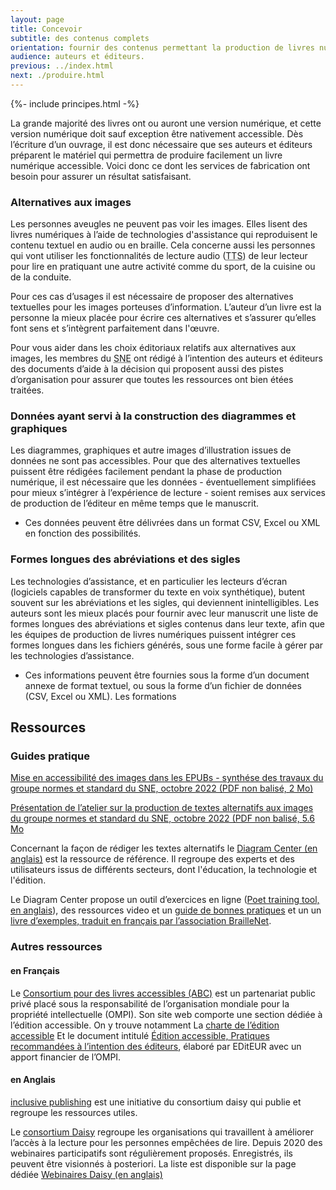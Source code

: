 ```yaml
---
layout: page
title: Concevoir
subtitle: des contenus complets
orientation: fournir des contenus permettant la production de livres numériques accessibles.
audience: auteurs et éditeurs.
previous: ../index.html
next: ./produire.html
---
```


<div markdown="1" id="principes">
{%- include principes.html -%}

La grande majorité des livres ont ou auront une version numérique, et cette version numérique doit sauf exception être nativement accessible. Dès l’écriture d’un ouvrage, il est donc nécessaire que ses auteurs et éditeurs préparent le matériel qui permettra de produire facilement un livre numérique accessible.
Voici donc ce dont les services de fabrication ont besoin pour assurer un résultat satisfaisant.

### Alternatives aux images

Les personnes aveugles ne peuvent pas voir les images. Elles lisent des livres numériques à l’aide de technologies d'assistance qui reproduisent le contenu textuel en audio ou en braille. Cela concerne aussi les personnes qui vont utiliser les fonctionnalités de lecture audio (<abbr title="text to speech">TTS</abbr>) de leur lecteur pour lire en pratiquant une autre activité comme du sport, de la cuisine ou de la conduite.

Pour ces cas d’usages il est nécessaire de proposer des alternatives textuelles pour les images porteuses d’information. L’auteur d’un livre est la personne la mieux placée pour écrire ces alternatives et s’assurer qu’elles font sens et s’intègrent parfaitement dans l'œuvre.

Pour vous aider dans les choix éditoriaux relatifs aux alternatives aux images, les membres du <abbr title="Syndicat national de l'édition">SNE</abbr> ont rédigé à l’intention des auteurs et éditeurs des documents d’aide à la décision qui proposent aussi des pistes d’organisation pour assurer que toutes les ressources ont bien étées traitées.

### Données ayant servi à la construction des diagrammes et graphiques

Les diagrammes, graphiques et autre images d’illustration issues de données ne sont pas accessibles. Pour que des alternatives textuelles puissent être rédigées facilement pendant la phase de production numérique, il est nécessaire que les données - éventuellement simplifiées pour mieux s’intégrer à l’expérience de lecture - soient remises aux services de production de l’éditeur en même temps que le manuscrit.

-   Ces données peuvent être délivrées dans un format CSV, Excel ou XML en fonction des possibilités.

### Formes longues des abréviations et des sigles

Les technologies d’assistance, et en particulier les lecteurs d’écran (logiciels capables de transformer du texte en voix synthétique), butent souvent sur les abréviations et les sigles, qui deviennent inintelligibles. Les auteurs sont les mieux placés pour fournir avec leur manuscrit une liste de formes longues des abréviations et sigles contenus dans leur texte, afin que les équipes de production de livres numériques puissent intégrer ces formes longues dans les fichiers générés, sous une forme facile à gérer par les technologies d’assistance.

-   Ces informations peuvent être fournies sous la forme d’un document annexe de format textuel, ou sous la forme d’un fichier de données (CSV, Excel ou XML). Les formations

</div>

<aside markdown="1">

## Ressources

### Guides pratique

<a href="https://www.sne.fr/app/uploads/2022/10/SNE-Normes-et-stanrdards-Textes-alternatifs-image-Document-de-synthese-.._vdef2.pdf" class ="link color_orange">Mise en accessibilité des images dans les EPUBs - synthése des travaux du groupe normes et standard du SNE, octobre 2022 (PDF non balisé, 2 Mo)</a>

<a href="https://www.sne.fr/app/uploads/2022/10/SNE_Atelier_Normes-et-Standards_Accessibilite_Textes-alternatifs_2022.pptx.pdf" class ="link color_orange">Présentation de l’atelier sur la production de textes alternatifs aux images du groupe normes et standard du SNE, octobre 2022 (PDF non balisé, 5.6 Mo</a>

Concernant la façon de rédiger les textes alternatifs le [Diagram Center (en anglais)](http://diagramcenter.org/) est la ressource de référence. Il regroupe des experts et des utilisateurs issus de différents secteurs, dont l'éducation, la technologie et l'édition.

Le Diagram Center propose un outil d’exercices en ligne ([Poet training tool, en anglais](https://poet.diagramcenter.org/)), des ressources video et un [guide de bonnes pratiques](http://diagramcenter.org/table-of-contents-2.html) et un un [livre d’exemples, traduit en français par l’association BrailleNet](https://github.com/benetech/AccessibleImageSampleBook/blob/master/AccessibleImageSampleBookFrench/DIAGRAM_Image-Description-Guidelines_FR.epub?raw=true).

### Autres ressources

#### en Français

Le [Consortium pour des livres accessibles (ABC)](https://www.accessiblebooksconsortium.org/publishing/fr/) est un partenariat public privé placé sous la responsabilité de l’organisation mondiale pour la propriété intellectuelle (OMPI). Son site web comporte une section dédiée à l’édition accessible. On y trouve notamment La [charte de l’édition accessible](https://www.accessiblebooksconsortium.org/docs/fr/charter.docx)
Et le document intitulé [Édition accessible, Pratiques recommandées à l’intention des éditeurs](https://www.accessiblebooksconsortium.org/export/abc/fr/best_practice_guidelines.doc), élaboré par EDitEUR avec un apport financier de l’OMPI.

#### en Anglais

[inclusive publishing](https://inclusivepublishing.org/) est une initiative du consortium daisy qui publie et regroupe les ressources utiles.

Le [consortium Daisy](https://daisy.org) regroupe les organisations qui travaillent à améliorer l’accès à la lecture pour les personnes empêchées de lire. Depuis 2020 des webinaires participatifs sont régulièrement proposés. Enregistrés, ils peuvent être visionnés à posteriori. La liste est disponible sur la page dédiée [Webinaires Daisy (en anglais)](https://daisy.org/webinar-series/)

</aside>
